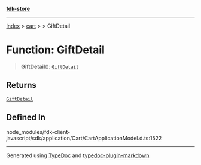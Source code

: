 [**fdk-store**](../../../README.md)
***

[Index](../../../API.md) > [cart](../../README.md) > [<internal>](../README.md) > GiftDetail

# Function: GiftDetail

> **GiftDetail**(): [`GiftDetail`](../type-aliases/type-alias.GiftDetail.md)

## Returns

[`GiftDetail`](../type-aliases/type-alias.GiftDetail.md)

## Defined In

node\_modules/fdk-client-javascript/sdk/application/Cart/CartApplicationModel.d.ts:1522

***
Generated using [TypeDoc](https://typedoc.org/) and [typedoc-plugin-markdown](https://www.npmjs.com/package/typedoc-plugin-markdown)
